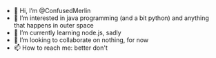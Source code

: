 - 👋 Hi, I’m @ConfusedMerlin
- 👀 I’m interested in java programming (and a bit python) and anything that happens in outer space
- 🌱 I’m currently learning node.js, sadly
- 💞️ I’m looking to collaborate on nothing, for now
- 📫 How to reach me: better don't

<!---
ConfusedMerlin/ConfusedMerlin is a ✨ special ✨ repository because its `README.md` (this file) appears on your GitHub profile.
You can click the Preview link to take a look at your changes.
--->
